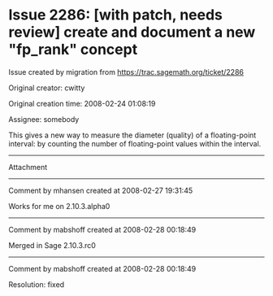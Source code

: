 # Issue 2286: [with patch, needs review] create and document a new "fp_rank" concept

Issue created by migration from https://trac.sagemath.org/ticket/2286

Original creator: cwitty

Original creation time: 2008-02-24 01:08:19

Assignee: somebody

This gives a new way to measure the diameter (quality) of a floating-point interval: by counting the number of floating-point values within the interval.


---

Attachment


---

Comment by mhansen created at 2008-02-27 19:31:45

Works for me on 2.10.3.alpha0


---

Comment by mabshoff created at 2008-02-28 00:18:49

Merged in Sage 2.10.3.rc0


---

Comment by mabshoff created at 2008-02-28 00:18:49

Resolution: fixed
